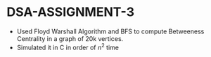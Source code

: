 # DSA-ASSIGNMENT-3
- Used Floyd Warshall Algorithm and BFS to compute Betweeness Centrality in a graph of 20k vertices.
- Simulated it in C in order of $n^2$ time
